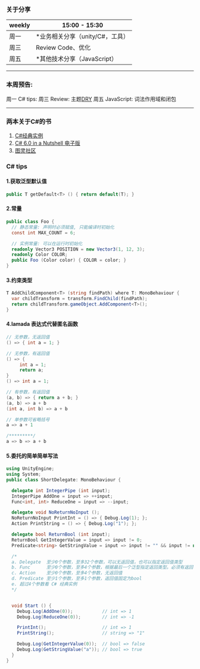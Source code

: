 ### 关于分享

|weekly|15:00 - 15:30|
| --- | --- |
| 周一 | *业务相关分享（unity/C#，工具） |
| 周三 | Review Code、优化 |
| 周五 | *其他技术分享（JavaScript）|

---

### 本周预告: 
周一 C# tips:
周三 Review: 主题[DRY](https://en.wikipedia.org/wiki/Don't_repeat_yourself)
周五 JavaScript: 词法作用域和闭包

---

### 两本关于C#的书

1. [C#经典实例](http://www.ituring.com.cn/book/1746) 
2. [C# 6.0 in a Nutshell 电子版](https://s3-ap-southeast-1.amazonaws.com/mylekha-ebook/IT+%26+Programming/c_c%2B%2B_c%23/C%23+6.0+in+a+Nutshell.pdf)
3. [图灵社区](http://www.ituring.com.cn/)

### C# tips


#### 1.获取泛型默认值

``` c#
public T getDefault<T> () { return default(T); }

```

#### 2.常量

``` c#
public class Foo {
  // 静态常量: 声明时必须赋值, 只能编译时初始化
  const int MAX_COUNT = 6;

  // 实例常量: 可以在运行时初始化
  readonly Vector3 POSITION = new Vector3(1, 12, 3);
  readonly Color COLOR;
  public Foo (Color color) { COLOR = color; }
}
```



#### 3.约束类型

``` c#
T AddChildComponent<T> (string findPath) where T: MonoBehaviour {
  var childTransform = transform.FindChild(findPath);
  return childTransform.gameObject.AddComponent<T>();
}

```

#### 4.lamada 表达式代替匿名函数

``` c#
// 无参数，无返回值
() => { int a = 1; }   

// 无参数，有返回值
() => { 
     int a = 1;
     return a;
}
() => int a = 1;

// 有参数，有返回值
(a, b) => { return a + b; }
(a, b) => a + b
(int a, int b) => a + b

// 单参数可省略括号
a => a + 1

/*********/
a => b => a + b
```

#### 5.委托的简单简单写法
``` c#
using UnityEngine;
using System;
public class ShortDelegate: MonoBehaviour {

  delegate int IntegerPipe (int input);
  IntegerPipe AddOne = input => ++input;
  Func<int, int> ReduceOne = input => --input;

  delegate void NoReturnNoInput (); 
  NoReturnNoInput PrintInt = () => { Debug.Log(1); };
  Action PrintString = () => { Debug.Log("1"); };

  delegate bool ReturnBool (int input);
  ReturnBool GetIntegerValue = input => input != 0;
  Predicate<string> GetStringValue = input => input != "" && input != null;

  /*
  a. Delegate  至少0个参数，至多32个参数，可以无返回值，也可以指定返回值类型
  b. Func      至少0个参数，至多4个参数，根据最后一个泛型指定返回类型。必须有返回值，不可void 
  c. Action    至少0个参数，至多4个参数，无返回值 
  d. Predicate 至少1个参数，至多1个参数，返回值固定为bool
  e. 超过4个参数看 C# 经典实例
  */


  void Start () {
    Debug.Log(AddOne(0));           // int => 1
    Debug.Log(ReduceOne(0));        // int => -1

    PrintInt();                     // int => 1
    PrintString();                  // string => "1"

    Debug.Log(GetIntegerValue(0));  // bool => false
    Debug.Log(GetStringValue("a")); // bool => true
  }
}
```







